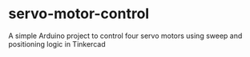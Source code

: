 # servo-motor-control
A simple Arduino project to control four servo motors using sweep and positioning logic in Tinkercad
